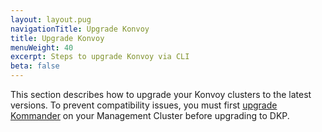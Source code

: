 ```yaml
---
layout: layout.pug
navigationTitle: Upgrade Konvoy
title: Upgrade Konvoy
menuWeight: 40
excerpt: Steps to upgrade Konvoy via CLI
beta: false
---
```

 
This section describes how to upgrade your Konvoy clusters to the latest versions. To prevent compatibility issues, you must first [upgrade Kommander][upgrade-kommander] on your Management Cluster before upgrading to DKP.

[upgrade-kommander]: /dkp/kommander/2.2/dkp-upgrade/upgrade-kommander/
